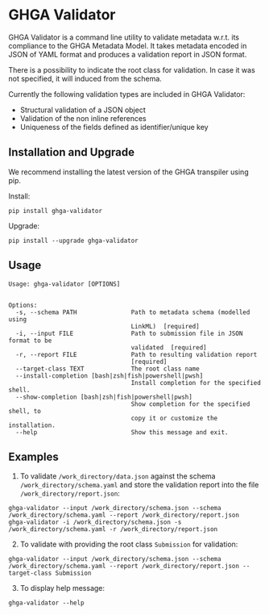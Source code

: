 # GHGA Validator

GHGA Validator is a command line utility to validate metadata w.r.t. its compliance to the GHGA Metadata Model. It takes metadata encoded in JSON of YAML format and produces a validation report in JSON format.

There is a possibility to indicate the root class for validation. In case it was not specified, it will induced from the schema.

Currently the following validation types are included in GHGA Validator:

- Structural validation of a JSON object
- Validation of the non inline references
- Uniqueness of the fields defined as identifier/unique key


## Installation and Upgrade

We recommend installing the latest version of the GHGA transpiler using pip.

Install:
```
pip install ghga-validator
```

Upgrade:
```
pip install --upgrade ghga-validator
```

## Usage

```
Usage: ghga-validator [OPTIONS]


Options:
  -s, --schema PATH               Path to metadata schema (modelled using
                                  LinkML)  [required]
  -i, --input FILE                Path to submission file in JSON format to be
                                  validated  [required]
  -r, --report FILE               Path to resulting validation report
                                  [required]
  --target-class TEXT             The root class name
  --install-completion [bash|zsh|fish|powershell|pwsh]
                                  Install completion for the specified shell.
  --show-completion [bash|zsh|fish|powershell|pwsh]
                                  Show completion for the specified shell, to
                                  copy it or customize the installation.
  --help                          Show this message and exit.
```

## Examples


1. To validate `/work_directory/data.json` against the schema `/work_directory/schema.yaml` and store the validation report into the file `/work_directory/report.json`:
```
ghga-validator --input /work_directory/schema.json --schema /work_directory/schema.yaml --report /work_directory/report.json
ghga-validator -i /work_directory/schema.json -s /work_directory/schema.yaml -r /work_directory/report.json
```
2. To validate with providing the root class `Submission` for validation:
```
ghga-validator --input /work_directory/schema.json --schema /work_directory/schema.yaml --report /work_directory/report.json --target-class Submission
```
3. To display help message:
```
ghga-validator --help
```
